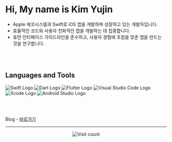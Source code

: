 # Hi, My name is Kim Yujin

- Apple 에코시스템과 Swift로 iOS 앱을 개발하며 성장하고 있는 개발자입니다.
- 효율적인 코드와 사용자 친화적인 앱을 개발하는 데 집중합니다.
- 휴먼 인터페이스 가이드라인을 준수하고, 사용자 경험에 초점을 맞춘 앱을 만드는 것을 연구합니다.

<br />
<br />

## Languages and Tools

<img src="https://img.shields.io/badge/Swift-F05138?style=flat&logo=Swift&logoColor=FFF" alt="Swift Logo" /> <img src="https://img.shields.io/badge/Dart-0553B1?style=flate&logo=Dart&logoColor=FFF" alt="Dart Logo" /> <img src="https://img.shields.io/badge/Flutter-0553B1?style=flat&logo=Flutter&logoColor=FFF" alt="Flutter Logo" /> <img src="https://img.shields.io/badge/VScode-007ACC?style=flat&logo=VisualStudioCode&logoColor=FFF" alt="Visual Studio Code Logo" /> <img src="https://img.shields.io/badge/Xcode-147EFB?style=flat&logo=Xcode&logoColor=FFF" alt="Xcode Logo" /> <img src="https://img.shields.io/badge/AndroidStudio-FFF?style=flat&logo=AndroidStudio&logoColor=3DDC84" alt="Android Studio Logo" />
<!-- <img src="https://img.shields.io/badge/SwiftUI-007FFF?style=flat&logo=Swift&logoColor=000" /> -->

<!--
---

<h3 align="center"> GitHub Streak </h3>
<div align="center">
    <img src="https://github-readme-streak-stats.herokuapp.com/?user=yujinkim1&theme=swift&hide_border=true" />
</div>

---
-->

<br />
<br />

Blog - [바로가기](https://inblog.ai/yujinkim1)

---

<div align="center"><img src="https://visitcount.itsvg.in/api?id=yujinkim1&icon=5&color=12" alt="Visit count" /></div>

<!-- 
<div align="center"><a href="https://github.com/yujinkim1/yujinkim1/tree/main-en">EN</a></div> 
-->
